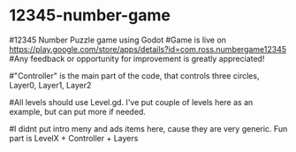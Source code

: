 # 12345-number-game
#12345 Number Puzzle game using Godot
#Game is live on https://play.google.com/store/apps/details?id=com.ross.numbergame12345
#Any feedback or opportunity for improvement is greatly appreciated! 

#"Controller" is the main part of the code, that controls three circles, Layer0, Layer1, Layer2 

#All levels should use Level.gd. I've put couple of levels here as an example, but can put more if needed. 

#I didnt put intro meny and ads items here, cause they are very generic. Fun part is LevelX + Controller + Layers
